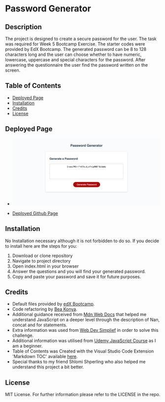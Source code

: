# Password Generator

##  <a name='Description'></a>Description

The project is designed to create a secure password for the user. The task was required for Week 5 Bootcamp Exercise. The starter codes were provided by EdX Bootcamp. The generated password can be 8 to 128 characters long and the user can choose whether to have numeric, lowercase, uppercase and special characters for the password. After answering the questionnaire the user find the password written on the screen. 

##  <a name='TableofContents'></a>Table of Contents
<!-- vscode-markdown-toc -->
*  [Deployed Page](#DeployedPage)
*  [Installation](#Installation)
*  [Credits](#Credits)
*  [License](#License)

<!-- vscode-markdown-toc-config
	numbering=true
	autoSave=true
	/vscode-markdown-toc-config -->
<!-- /vscode-markdown-toc -->

##  <a name='DeployedPage'></a>Deployed Page
- ![Deployed Page Screenshot](images/screenshot.png)

- [Deployed Github Page](https://beatak777.github.io/password-generator)

##   <a name='Installation'></a>Installation
No Installation necessary although it is not forbidden to do so. If you decide to install here are the steps for you:
1. Download or clone repository
3. Navigate to project directory
2. Open index.html in your browser
3. Answer the questions and you will find your generated password.
4. Copy and paste your password and save it for future purposes.

##   <a name='Credits'></a>Credits

- Default files provided by [edX Bootcamp](https://www.edx.org/course/skills-bootcamp-in-front-end-web-development).
- Code refactoring by [Bea Konya](https://github.com/beatak777).
- Additional guidance received from [Mdn Web Docs](https://developer.mozilla.org/en-US/docs/Web/JavaScript/Reference/Global_Objects/NaN) that helped me understand JavaScript on a deeper level through the description of Nan, concat and for statements.
- Extra information was used from [Web Dev Simplief](https://www.youtube.com/watch?v=7L2RLBmEJmE) in order to solve this challenge.
- Additional information was utilised from [Udemy JavaScript Course](https://www.udemy.com/share/101txa3@6pzxirXvN0duOQu1KxGSBF5Ij6A0SIUgputWKUMnu7eJh1w5GzhjGqCji83ZOjbe/) as I am a beginner.
- Table of Contents was Created with the Visual Studio Code Extension 'Markdown TOC' available [here](https://marketplace.visualstudio.com/items?itemName=dumeng.markdown-toc).
- Special thanks to my friend Shlomi Shperling who also helped me understand this project a bit better.


##   <a name='License'></a>License
MIT License.
For further information please refer to the LICENSE in the repo.